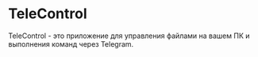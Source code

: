 # TeleControl
TeleControl - это приложение для управления файлами на вашем ПК и выполнения команд через Telegram.
